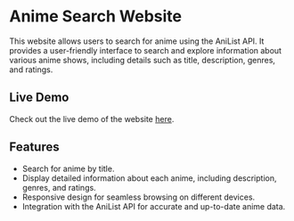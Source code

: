 # Anime Search Website

This website allows users to search for anime using the AniList API. It provides a user-friendly interface to search and explore information about various anime shows, including details such as title, description, genres, and ratings.

## Live Demo

Check out the live demo of the website [here](https://thenavneeth.github.io/anime-search-js/).

## Features

- Search for anime by title.
- Display detailed information about each anime, including description, genres, and ratings.
- Responsive design for seamless browsing on different devices.
- Integration with the AniList API for accurate and up-to-date anime data.

